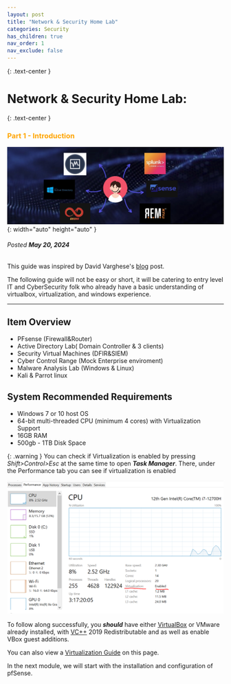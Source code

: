 ```yaml
---
layout: post
title: "Network & Security Home Lab"
categories: Security
has_children: true
nav_order: 1
nav_exclude: false
---
```


{: .text-center }
# Network & Security Home Lab: 


{: .text-center }
### <span style="color: orange; font-weight: bold;">Part 1 - Introduction</span>

![banner](/assets/banner.jpg){: width="auto" height="auto" }

###### Posted ***May 20, 2024***
This guide was inspired by David Varghese's [blog] post.

The following guide will not be easy or short, it will be catering to entry level IT and CyberSecurity folk who already have a basic understanding of virtualbox, virtualization, and windows experience.

----

## Item Overview

- PFsense (Firewall&Router)
- Active Directory Lab( Domain Controller & 3 clients)
- Security Virtual Machines (DFIR&SIEM)
- Cyber Control Range (Mock Enterprise enviroment)
- Malware Analysis Lab (Windows & Linux)
- Kali & Parrot linux

## System Recommended Requirements
- Windows 7 or 10 host OS
- 64-bit multi-threaded CPU (minimum 4 cores) with Virtualization Support
- 16GB RAM
- 500gb - 1TB Disk Space

{: .warning }
You can check if Virtualization is enabled by pressing *Shift>Control>Esc* at the same time to open ***Task Manager***. There, under the Performance tab you can see if virtualization is enabled

![taskm1](/assets/taskm1.png)


To follow along successfully, you ***should*** have either [VirtualBox] or VMware already installed, with [VC++] 2019 Redistributable and as well as enable VBox guest additions. 

You can also view a [Virtualization Guide] on this page.


In the next module, we will start with the installation and configuration of pfSense.




[VirtualBox]: https://www.virtualbox.org/wiki/Downloads

[Virtualization Guide]: https://bce.berkeley.edu/enabling-virtualization-in-your-pc-bios.html

[VC++]: https://learn.microsoft.com/en-us/cpp/windows/latest-supported-vc-redist?view=msvc-170

[blog]: https://blog.davidvarghese.dev/posts/building-home-lab-part-1/